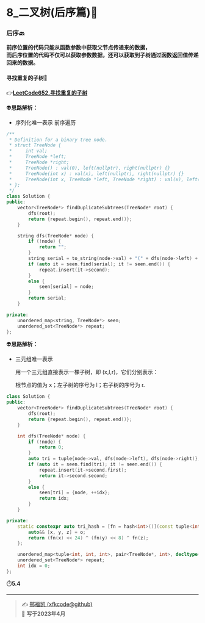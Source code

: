 # 8_二叉树(后序篇):ticket: 

### 后序:back: 

**前序位置的代码只能从函数参数中获取父节点传递来的数据，**  
**而后序位置的代码不仅可以获取参数数据，还可以获取到子树通过函数返回值传递回来的数据。**

#### 寻找重复的子树:cactus: 

:point_right:[**LeetCode652.寻找重复的子树**](https://leetcode.cn/problems/find-duplicate-subtrees/)   

:alien:**思路解析：** 

- 序列化唯一表示
  前序遍历

```C++
/**
 * Definition for a binary tree node.
 * struct TreeNode {
 *     int val;
 *     TreeNode *left;
 *     TreeNode *right;
 *     TreeNode() : val(0), left(nullptr), right(nullptr) {}
 *     TreeNode(int x) : val(x), left(nullptr), right(nullptr) {}
 *     TreeNode(int x, TreeNode *left, TreeNode *right) : val(x), left(left), right(right) {}
 * };
 */
class Solution {
public:
    vector<TreeNode*> findDuplicateSubtrees(TreeNode* root) {
        dfs(root);
        return {repeat.begin(), repeat.end()};
    }

    string dfs(TreeNode* node) {
        if (!node) {
            return "";
        }
        string serial = to_string(node->val) + "(" + dfs(node->left) + ")(" + dfs(node->right) + ")";
        if (auto it = seen.find(serial); it != seen.end()) {
            repeat.insert(it->second);
        }
        else {
            seen[serial] = node;
        }
        return serial;
    }

private:
    unordered_map<string, TreeNode*> seen;
    unordered_set<TreeNode*> repeat;
};
```

:alien:**思路解析：** 

- 三元组唯一表示

  用一个三元组直接表示一棵子树，即 (x,l,r)，它们分别表示：

  根节点的值为 x；左子树的序号为 l；右子树的序号为 r.


```C++
class Solution {
public:
    vector<TreeNode*> findDuplicateSubtrees(TreeNode* root) {
        dfs(root);
        return {repeat.begin(), repeat.end()};
    }

    int dfs(TreeNode* node) {
        if (!node) {
            return 0;
        }
        auto tri = tuple{node->val, dfs(node->left), dfs(node->right)};
        if (auto it = seen.find(tri); it != seen.end()) {
            repeat.insert(it->second.first);
            return it->second.second;
        }
        else {
            seen[tri] = {node, ++idx};
            return idx;
        }
    }

private:
    static constexpr auto tri_hash = [fn = hash<int>()](const tuple<int, int, int>& o) -> size_t {
        auto&& [x, y, z] = o;
        return (fn(x) << 24) ^ (fn(y) << 8) ^ fn(z);
    };

    unordered_map<tuple<int, int, int>, pair<TreeNode*, int>, decltype(tri_hash)> seen{0, tri_hash};
    unordered_set<TreeNode*> repeat;
    int idx = 0;
};
```

:stopwatch:**5.4**  

---
> ✍️ [邢福凯 (xfkcode@github)](https://github.com/xfkcode)  
> 📅 **写于2023年4月** 
